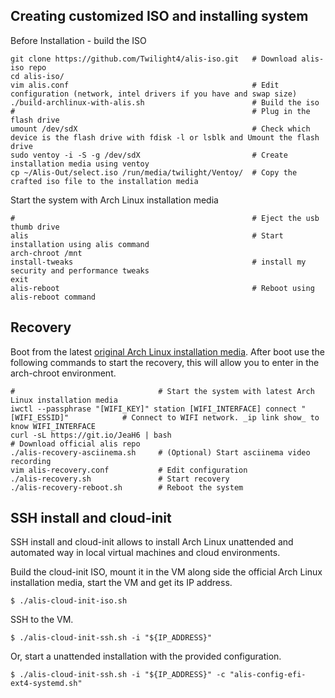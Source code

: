 ## Creating customized ISO and installing system
Before Installation - build the ISO
```
git clone https://github.com/Twilight4/alis-iso.git   # Download alis-iso repo
cd alis-iso/
vim alis.conf                                         # Edit configuration (network, intel drivers if you have and swap size)
./build-archlinux-with-alis.sh                        # Build the iso
#                                                     # Plug in the flash drive
umount /dev/sdX                                       # Check which device is the flash drive with fdisk -l or lsblk and Umount the flash drive
sudo ventoy -i -S -g /dev/sdX                         # Create installation media using ventoy
cp ~/Alis-Out/select.iso /run/media/twilight/Ventoy/  # Copy the crafted iso file to the installation media
```

Start the system with Arch Linux installation media
```
#                                                     # Eject the usb thumb drive
alis                                                  # Start installation using alis command
arch-chroot /mnt
install-tweaks                                        # install my security and performance tweaks
exit
alis-reboot                                           # Reboot using alis-reboot command
```

## Recovery
Boot from the latest <a href="https://www.archlinux.org/download/">original Arch Linux installation media</a>. After boot use the following commands to start the recovery, this will allow you to enter in the arch-chroot environment.

```
#                                # Start the system with latest Arch Linux installation media
iwctl --passphrase "[WIFI_KEY]" station [WIFI_INTERFACE] connect "[WIFI_ESSID]"            # Connect to WIFI network. _ip link show_ to know WIFI_INTERFACE
curl -sL https://git.io/JeaH6 | bash                                                       # Download official alis repo
./alis-recovery-asciinema.sh     # (Optional) Start asciinema video recording
vim alis-recovery.conf           # Edit configuration
./alis-recovery.sh               # Start recovery
./alis-recovery-reboot.sh        # Reboot the system
```

## SSH install and cloud-init

SSH install and cloud-init allows to install Arch Linux unattended and automated way in local virtual machines and cloud environments.

Build the cloud-init ISO, mount it in the VM along side the official Arch Linux installation media, start the VM and get its IP address.

```
$ ./alis-cloud-init-iso.sh
```

SSH to the VM.

```
$ ./alis-cloud-init-ssh.sh -i "${IP_ADDRESS}"
```

Or, start a unattended installation with the provided configuration.

```
$ ./alis-cloud-init-ssh.sh -i "${IP_ADDRESS}" -c "alis-config-efi-ext4-systemd.sh"
```
